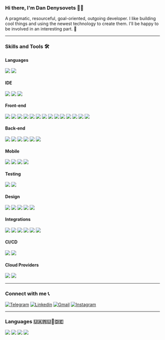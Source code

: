 ### Hi there, I'm Dan Denysovets 🧑‍💻

A pragmatic, resourceful, goal-oriented, outgoing developer. I like building cool things and using the newest technology to create them. I'll be happy to be involved in an interesting part. 🤹

---

### Skills and Tools 🛠

#### Languages

![](https://img.shields.io/badge/JavaScript-Language-informational?style=flat-square&logo=javascript&logoColor=white&color=EBD41C)
![](https://img.shields.io/badge/TypeScript-Dialect-informational?style=flat-square&logo=typescript&logoColor=white&color=3078C6)

#### IDE
![](https://img.shields.io/badge/IntelliJ_IDEA-Editor-informational?style=flat-square&logo=intellij-idea&logoColor=white&color=FD2D5E)
![](https://img.shields.io/badge/WebStorm-Editor-informational?style=flat-square&logo=webstorm&logoColor=white&color=00CED8)
![](https://img.shields.io/badge/Visual_Studio-Editor-informational?style=flat-square&logo=visual-studio-code&logoColor=white&color=218FD5)

#### Front-end
![](https://img.shields.io/badge/React_JS-Framework-informational?style=flat-square&logo=react&logoColor=white&color=61DAFB)
![](https://img.shields.io/badge/HTML-Markup_Language-informational?style=flat-square&logo=html5&logoColor=white&color=D84A24)
![](https://img.shields.io/badge/CSS-Style_Language-informational?style=flat-square&logo=css3&logoColor=white&color=2549D9)
![](https://img.shields.io/badge/LESS-Preprocessor-informational?style=flat-square&logo=less&logoColor=white&color=284A7D)
![](https://img.shields.io/badge/SASS-Preprocessor-informational?style=flat-square&logo=sass&logoColor=white&color=C26291)
![](https://img.shields.io/badge/GSAP-Animations-informational?style=flat-square&logo=greensock&logoColor=white&color=81C406)
![](https://img.shields.io/badge/Storybook-UI_Test_&_Docs-informational?style=flat-square&logo=storybook&logoColor=white&color=F2437E)
![](https://img.shields.io/badge/Ant_Design-UI_Framework-informational?style=flat-square&logo=antdesign&logoColor=white&color=0C7BF2)
![](https://img.shields.io/badge/Tailwind_UI-UI_Framework-informational?style=flat-square&logo=tailwindcss&logoColor=white&color=1DA4B1)
![](https://img.shields.io/badge/Material_Design-UI_Framework-informational?style=flat-square&logo=materialdesign&logoColor=white&color=994EEF)
![](https://img.shields.io/badge/Bootstrap-UI_Framework-informational?style=flat-square&logo=bootstrap&logoColor=white&color=6810E7)
![](https://img.shields.io/badge/D3-Data_Framework-informational?style=flat-square&logo=d3.js&logoColor=white&color=ED953D)
![](https://img.shields.io/badge/Webpack-Module_Bundler-informational?style=flat-square&logo=webpack&logoColor=white&color=87CBEE)
![](https://img.shields.io/badge/Next_JS-React_Framework-informational?style=flat-square&logo=next.js&logoColor=white&color=1B2428)

#### Back-end
![](https://img.shields.io/badge/Node.js-Framework-informational?style=flat-square&logo=node.js&logoColor=white&color=83BB05)
![](https://img.shields.io/badge/Strapi-CRM-informational?style=flat-square&logo=strapi&logoColor=white&color=4A24D4)
![](https://img.shields.io/badge/GraphQL-API-informational?style=flat-square&logo=graphql&logoColor=white&color=D931A2)
![](https://img.shields.io/badge/Apollo-API-informational?style=flat-square&logo=apollographql&logoColor=white&color=16184D)
![](https://img.shields.io/badge/MongoDB-Database-informational?style=flat-square&logo=mongodb&logoColor=white&color=51A349)
![](https://img.shields.io/badge/Insomnia-API_Design-informational?style=flat-square&logo=insomnia&logoColor=white&color=302085)

#### Mobile
![](https://img.shields.io/badge/React_Native-Framework-informational?style=flat-square&logo=react&logoColor=white&color=61DAFB)
![](https://img.shields.io/badge/Ant_Mobile-UI_Framework-informational?style=flat-square&logo=antdesign&logoColor=white&color=0C7BF2)
![](https://img.shields.io/badge/Expo_Mobile-App_Runner-informational?style=flat-square&logo=expo&logoColor=white&color=412DD3)
![](https://img.shields.io/badge/Swift_UI-UI_Framework-informational?style=flat-square&logo=swift&logoColor=white&color=04A3CB)

#### Testing
![](https://img.shields.io/badge/Jest-Testing_Library-informational?style=flat-square&logo=jest&logoColor=white&color=9C3856)
![](https://img.shields.io/badge/Cypress-Testing_Library-informational?style=flat-square&logo=cypress&logoColor=white&color=333333)

#### Design
![](https://img.shields.io/badge/Figma-informational?style=flat-square&logo=figma&logoColor=white&color=1C1C1C)
![](https://img.shields.io/badge/Invision-informational?style=flat-square&logo=invision&logoColor=white&color=D1355A)
![](https://img.shields.io/badge/Sketch-informational?style=flat-square&logo=sketch&logoColor=white&color=DE6604)
![](https://img.shields.io/badge/Adobe_XD-informational?style=flat-square&logo=adobe-xd&logoColor=white&color=430234)
![](https://img.shields.io/badge/Adobe_Photoshop-informational?style=flat-square&logo=adobe-photoshop&logoColor=white&color=011D33)

#### Integrations
![](https://img.shields.io/badge/Stripe-Payments-informational?style=flat-square&logo=stripe&logoColor=white&color=5E56F2)
![](https://img.shields.io/badge/Paypal-Payments-informational?style=flat-square&logoColor=white&color=012E80)
![](https://img.shields.io/badge/Google-Authorisation-informational?style=flat-square&logo=google&logoColor=white&color=E5AC02)
![](https://img.shields.io/badge/Facebook-Authorisation-informational?style=flat-square&logo=facebook&logoColor=white&color=3E62A9)
![](https://img.shields.io/badge/Google_Maps-Maps_Provider-Authorisation-informational?style=flat-square&logo=google&logoColor=white&color=1F9C5F)
![](https://img.shields.io/badge/Mailchimp-Emails-informational?style=flat-square&logo=mailchimp&logoColor=white&color=F2D519)

#### CI/CD
![](https://img.shields.io/badge/Github-Repository-informational?style=flat-square&logo=github&logoColor=white&color=1B1D21)
![](https://img.shields.io/badge/Github_Actions-CI|CD-informational?style=flat-square&logo=githubactions&logoColor=white&color=2181F2)

#### Cloud Providers
![](https://img.shields.io/badge/Digital_Ocean-Cloud-informational?style=flat-square&logo=digitalocean&logoColor=white&color=007AF2)
![](https://img.shields.io/badge/AWS-Cloud-informational?style=flat-square&logo=amazonaws&logoColor=white&color=F29100)


---

### Connect with me 📞

[![Telegram](https://img.shields.io/badge/Telegram-informational?style=flat-square&logo=telegram&logoColor=white&color=26A5E4)](https://t.me/dan_denysovets)
[![Linkedin](https://img.shields.io/badge/Linkedin-informational?style=flat-square&logo=linkedin&logoColor=white&color=0A66C2)](https://www.linkedin.com/in/dan-denysovets-963539187/)
[![Gmail](https://img.shields.io/badge/Gmail-informational?style=flat-square&logo=gmail&logoColor=white&color=EA4335)](https://mail.google.com/mail/u/0/?fs=1&tf=cm&source=mailto&to=bdenysovets@gmail.com)
[![Instagram](https://img.shields.io/badge/Instagram-informational?style=flat-square&logo=instagram&logoColor=white&color=E4405F)](https://www.instagram.com/dan_denysovets/)

---

### Languages 🇺🇦🇷🇺🏴󠁧󠁢󠁥󠁮󠁧󠁿🇩🇪

![](https://img.shields.io/badge/Ukrainian-Native-informational?style=flat-square&logo=figma&logoColor=white&color=1C1C1C)
![](https://img.shields.io/badge/Russian-Native-informational?style=flat-square&logo=figma&logoColor=white&color=1C1C1C)
![](https://img.shields.io/badge/English-Highly_Proficient-informational?style=flat-square&logo=figma&logoColor=white&color=1C1C1C)
![](https://img.shields.io/badge/German-Intermediate-informational?style=flat-square&logo=figma&logoColor=white&color=1C1C1C)
